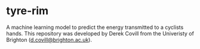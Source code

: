# tyre-rim
A machine learning model to predict the energy transmitted to a cyclists hands. This repository was developed by Derek Covill from the Univeristy of Brighton (d.covill@brighton.ac.uk). 
